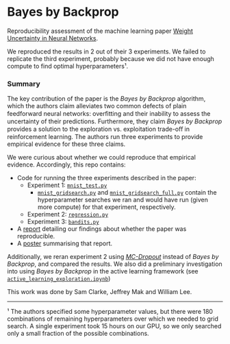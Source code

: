 # Bayes by Backprop
Reproducibility assessment of the machine learning paper [Weight Uncertainty in Neural Networks](https://arxiv.org/pdf/1505.05424.pdf).

We reproduced the results in 2 out of their 3 experiments. We failed to replicate the third experiment, probably because we did not have enough compute to find optimal hyperparameters¹.

### Summary
The key contribution of the paper is the *Bayes by Backprop* algorithm, which the authors claim alleviates two common defects of plain feedforward neural networks: overﬁtting and their inability to assess the uncertainty of their predictions. Furthermore, they claim *Bayes by Backprop* provides a solution to the exploration vs. exploitation trade-oﬀ in reinforcement learning. The authors run three experiments to provide empirical evidence for these three claims.

We were curious about whether we could reproduce that empirical evidence. Accordingly, this repo contains:
* Code for running the three experiments described in the paper:
  * Experiment 1: [`mnist_test.py`](https://github.com/samsarana/bayes-by-backprop/blob/master/code/mnist_test.py)
    * [`mnist_gridsearch.py`](https://github.com/samsarana/bayes-by-backprop/blob/master/code/mnist_gridsearch.py) and [`mnist_gridsearch_full.py`](https://github.com/samsarana/bayes-by-backprop/blob/master/code/mnist_gridsearch_full.py) contain the hyperparameter searches we ran and would have run (given more compute) for that experiment, respectively.
  * Experiment 2: [`regression.py`](https://github.com/samsarana/bayes-by-backprop/blob/master/code/regression.py)
  * Experiment 3: [`bandits.py`](https://github.com/samsarana/bayes-by-backprop/blob/master/code/bandits.py)
* A [report](https://github.com/samsarana/bayes-by-backprop/blob/master/report.pdf) detailing our findings about whether the paper was reproducible.
* A [poster](https://github.com/samsarana/bayes-by-backprop/blob/master/poster.pdf) summarising that report.

Additionally, we reran experiment 2 using [*MC-Dropout*](https://arxiv.org/pdf/1506.02142.pdf) instead of *Bayes by Backprop*, and compared the results. We also did a preliminary investigation into using *Bayes by Backprop* in the active learning framework (see [`active_learning_exploration.ipynb`](https://github.com/samsarana/bayes-by-backprop/blob/master/code/active_learning_exploration.ipynb))

This work was done by Sam Clarke, Jeffrey Mak and William Lee.

---
¹ The authors specified some hyperparameter values, but there were 180 combinations of remaining hyperparameters over which we needed to grid search. A single experiment took 15 hours on our GPU, so we only searched only a small fraction of the possible combinations.
